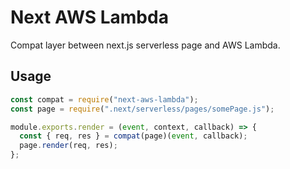 # Next AWS Lambda

Compat layer between next.js serverless page and AWS Lambda.

## Usage

```js
const compat = require("next-aws-lambda");
const page = require(".next/serverless/pages/somePage.js");

module.exports.render = (event, context, callback) => {
  const { req, res } = compat(page)(event, callback);
  page.render(req, res);
};
```
